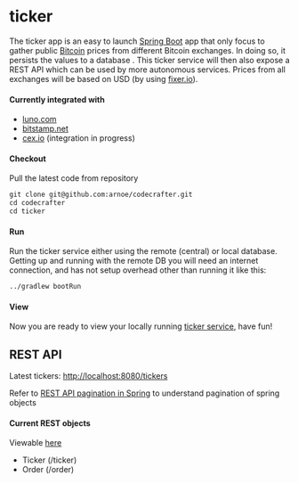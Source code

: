 # ticker

The ticker app is an easy to launch [Spring Boot](https://projects.spring.io/spring-boot/) app that only focus to gather 
public [Bitcoin](https://www.youtube.com/watch?v=Um63OQz3bjo) prices from different Bitcoin exchanges.  In doing so, it persists the values to a database .  This ticker service will then also expose a REST API which can be used by more autonomous services.  Prices from all exchanges will be based on USD (by using [fixer.io](http://api.fixer.io/latest?base=USD)).

#### Currently integrated with
- [luno.com](https://www.luno.com/)
- [bitstamp.net](https://www.bitstamp.net/)
- [cex.io](https://www.cex.io/) (integration in progress)

#### Checkout

Pull the latest code from repository

```markdown
git clone git@github.com:arnoe/codecrafter.git
cd codecrafter
cd ticker
```````

#### Run

Run the ticker service either using the remote (central) or local database.   Getting up and running with the remote 
DB you will need an internet connection, and has not setup overhead other than running it like this:

```markdown
../gradlew bootRun
```````

#### View

Now you are ready to view your locally running [ticker service](http://localhost:8080), have fun!


## REST API

Latest tickers: [http://localhost:8080/tickers](http://localhost:8080/tickers)

Refer to [REST API pagination in Spring](http://www.baeldung.com/rest-api-pagination-in-spring) to understand pagination 
of spring objects

#### Current REST objects

Viewable [here](http://localhost:8080/profile)

* Ticker (/ticker)
* Order (/order)

